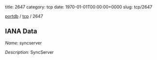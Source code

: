 title: 2647
category: tcp
date: 1970-01-01T00:00:00+0000
slug: tcp/2647

[portdb](/) / [tcp](/category/tcp.html) / 2647


## IANA Data

_Name:_ syncserver

_Description:_ SyncServer

